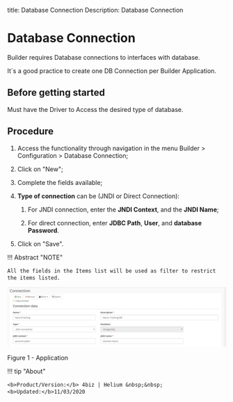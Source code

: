 title: Database Connection
Description: Database Connection
# Database Connection

Builder requires Database connections to interfaces with database.

It´s a good practice to create one DB Connection per Builder Application.

Before getting started
----------------------

Must have the Driver to Access the desired type of database.

Procedure
---------

1.  Access the functionality through navigation in the menu Builder \> Configuration \> Database Connection;

2.  Click on "New";

3.  Complete the fields available;

4.  **Type of connection** can be (JNDI or Direct Connection):

    1.  For JNDI connection, enter the **JNDI Context**, and the **JNDI Name**;

    2.  For direct connection, enter **JDBC Path**, **User**, and **database
        Password**.

5.  Click on "Save".

!!! Abstract "NOTE"

    All the fields in the Items list will be used as filter to restrict the items listed.


![app](images/builder-3.png)    

Figure 1 - Application   


!!! tip "About"

    <b>Product/Version:</b> 4biz | Helium &nbsp;&nbsp;
    <b>Updated:</b>11/03/2020  

